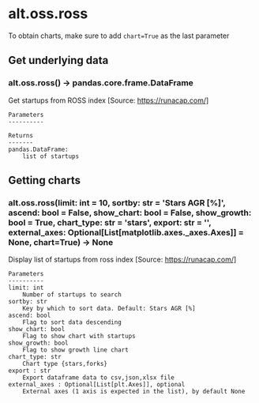 # alt.oss.ross

To obtain charts, make sure to add `chart=True` as the last parameter

## Get underlying data 
### alt.oss.ross() -> pandas.core.frame.DataFrame

Get startups from ROSS index [Source: https://runacap.com/]

    Parameters
    ----------

    Returns
    -------
    pandas.DataFrame:
        list of startups

## Getting charts 
### alt.oss.ross(limit: int = 10, sortby: str = 'Stars AGR [%]', ascend: bool = False, show_chart: bool = False, show_growth: bool = True, chart_type: str = 'stars', export: str = '', external_axes: Optional[List[matplotlib.axes._axes.Axes]] = None, chart=True) -> None

Display list of startups from ross index [Source: https://runacap.com/]

    Parameters
    ----------
    limit: int
        Number of startups to search
    sortby: str
        Key by which to sort data. Default: Stars AGR [%]
    ascend: bool
        Flag to sort data descending
    show_chart: bool
        Flag to show chart with startups
    show_growth: bool
        Flag to show growth line chart
    chart_type: str
        Chart type {stars,forks}
    export : str
        Export dataframe data to csv,json,xlsx file
    external_axes : Optional[List[plt.Axes]], optional
        External axes (1 axis is expected in the list), by default None

